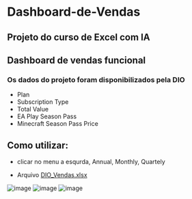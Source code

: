 # Dashboard-de-Vendas

## Projeto do curso de Excel com IA
## Dashboard de vendas funcional
### Os dados do projeto foram disponibilizados pela DIO
  - Plan
  - Subscription Type
  - Total Value
  -  EA Play Season Pass
  -  Minecraft Season Pass Price
## Como utilizar:
- clicar no menu a esqurda, Annual, Monthly, Quartely

- Arquivo
[DIO_Vendas.xlsx](https://github.com/user-attachments/files/20730416/DIO_Vendas.xlsx)

 ![image](https://github.com/user-attachments/assets/70d37506-93e2-4f14-ae1a-7b16b82560ed)
![image](https://github.com/user-attachments/assets/0425635d-fe76-4500-b126-fb7446ac82cf)
![image](https://github.com/user-attachments/assets/b90f2c31-74dd-4c2b-b072-7480c4f1d504)



